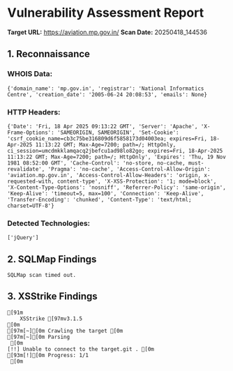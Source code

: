 # Vulnerability Assessment Report
**Target URL:** https://aviation.mp.gov.in/
**Scan Date:** 20250418_144536

## 1. Reconnaissance
### WHOIS Data:
```
{'domain_name': 'mp.gov.in', 'registrar': 'National Informatics Centre', 'creation_date': '2005-06-24 20:08:53', 'emails': None}
```
### HTTP Headers:
```
{'Date': 'Fri, 18 Apr 2025 09:13:22 GMT', 'Server': 'Apache', 'X-Frame-Options': 'SAMEORIGIN, SAMEORIGIN', 'Set-Cookie': 'csrf_cookie_name=cb3c75be316809d6f5858173d04003ea; expires=Fri, 18-Apr-2025 11:13:22 GMT; Max-Age=7200; path=/; HttpOnly, ci_session=umcdmkklamqacq2jbefcu1ad98lo82go; expires=Fri, 18-Apr-2025 11:13:22 GMT; Max-Age=7200; path=/; HttpOnly', 'Expires': 'Thu, 19 Nov 1981 08:52:00 GMT', 'Cache-Control': 'no-store, no-cache, must-revalidate', 'Pragma': 'no-cache', 'Access-Control-Allow-Origin': 'aviation.mp.gov.in', 'Access-Control-Allow-Headers': 'origin, x-requested-with, content-type', 'X-XSS-Protection': '1; mode=block', 'X-Content-Type-Options': 'nosniff', 'Referrer-Policy': 'same-origin', 'Keep-Alive': 'timeout=5, max=100', 'Connection': 'Keep-Alive', 'Transfer-Encoding': 'chunked', 'Content-Type': 'text/html; charset=UTF-8'}
```
### Detected Technologies:
```
['jQuery']
```
## 2. SQLMap Findings
```
SQLMap scan timed out.
```
## 3. XSStrike Findings
```
[91m
	XSStrike [97mv3.1.5
[0m
[97m[~][0m Crawling the target [0m
[97m[~][0m Parsing                                         
 [0m
[!!] Unable to connect to the target.git . [0m
[93m[!][0m Progress: 1/1
 [0m


```
